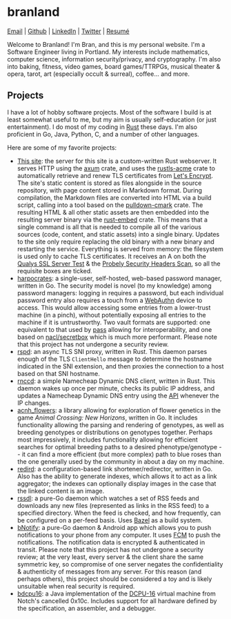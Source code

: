 <h1 class="site-header">branland</h1>
<div class="contact-list"><a href="mailto:bran@bran.land" target="_blank">Email</a> | <a href="https://github.com/branlwyd" target="_blank">Github</a> | <a href="https://www.linkedin.com/in/brandon-pitman-00046554" target="_blank">LinkedIn</a> | <a href="https://twitter.com/bran_lwyd" target="_blank">Twitter</a> | <a href="/resume.pdf" target="_blank">Resumé</a></div>

Welcome to Branland! I'm Bran, and this is my personal website. I'm a Software
Engineer living in Portland. My interests include mathematics, computer science,
information security/privacy, and cryptography. I'm also into baking, fitness,
video games, board games/TTRPGs, musical theater & opera, tarot, art (especially
occult & surreal), coffee... and more.

## Projects

I have a lot of hobby software projects. Most of the software I build is at
least somewhat useful to me, but my aim is usually self-education (or just
entertainment). I do most of my coding in [Rust](https://rust-lang.org/) these
days. I'm also proficient in Go, Java, Python, C, and a number of other
languages.

Here are some of my favorite projects:

*  [This site](https://github.com/branlwyd/www): the server for this site is a
   custom-written Rust webserver. It serves HTTP using the
   [axum](https://crates.io/crates/axum) crate, and uses the
   [rustls-acme](https://crates.io/crates/rustls-acme) crate to automatically
   retrieve and renew TLS certificates from [Let's
   Encrypt](https://letsencrypt.org). The site's static content is stored as
   files alongside in the source repository, with page content stored in
   Markdown format. During compilation, the Markdown files are converted into
   HTML via a build script, calling into a tool based on the
   [pulldown-cmark](https://crates.io/crates/pulldown-cmark) crate. The
   resulting HTML & all other static assets are then embedded into the resulting
   server binary via the [rust-embed](https://crates.io/crates/rust-embed)
   crate. This means that a single command is all that is needed to compile all
   of the various sources (code, content, and static assets) into a single
   binary. Updates to the site only require replacing the old binary with a new
   binary and restarting the service. Everything is served from memory: the
   filesystem is used only to cache TLS certificates. It receives an A on both
   the [Qualys SSL Server Test](https://ssllabs.com/ssltest) & the [Probely
   Security Headers Scan]( https://securityheaders.io), so all the requisite
   boxes are ticked.
*  [harpocrates](https://github.com/branlwyd/harpocrates): a single-user,
   self-hosted, web-based password manager, written in Go. The security model is
   novel (to my knowledge) among password managers: logging in requires a
   password, but each individual password entry also requires a touch from a
   [WebAuthn](https://en.wikipedia.org/wiki/WebAuthn) device to access. This
   would allow accessing some entries from a lower-trust machine (in a pinch),
   without potentially exposing all entries to the machine if it is
   untrustworthy. Two vault formats are supported: one equivalent to that used
   by [pass](https://www.passwordstore.org) allowing for interoperability, and
   one based on
   [nacl/secretbox](https://pkg.go.dev/golang.org/x/crypto/nacl/secretbox) which
   is much more performant. Please note that this project has not undergone a
   security review.
*  [rspd](https://github.com/branlwyd/rspd): an async TLS SNI proxy, written in
   Rust. This daemon parses enough of the TLS `ClientHello` message to determine
   the hostname indicated in the SNI extension, and then proxies the connection
   to a host based on that SNI hostname.
*  [rnccd](https://github.com/branlwyd/rnccd): a simple Namecheap Dynamic DNS
   client, written in Rust. This daemon wakes up once per minute, checks its
   public IP address, and updates a Namecheap Dynamic DNS entry using the
   [API](https://www.namecheap.com/support/knowledgebase/article.aspx/29/11/how-to-dynamically-update-the-hosts-ip-with-an-https-request/)
   whenever the IP changes.
*  [acnh\_flowers](https://github.com/branlwyd/acnh_flowers): a library allowing
   for exploration of flower genetics in the game *Animal Crossing: New
   Horizons*, written in Go. It includes functionality allowing the parsing and
   rendering of genotypes, as well as breeding genotypes or distributions on
   genotypes together. Perhaps most impressively, it includes functionality
   allowing for efficient searches for optimal breeding paths to a desired
   phenotype/genotype -- it can find a more efficient (but more complex) path to
   blue roses than the one generally used by the community in about a day on my
   machine.
*  [redird](https://github.com/branlwyd/redird): a configuration-based link
   shortener/redirector, written in Go. Also has the ability to generate
   indexes, which allows it to act as a link aggregator; the indexes can
   optionally display images in the case that the linked content is an image.
*  [rssdl](https://github.com/branlwyd/rssdl): a pure-Go daemon which watches a
   set of RSS feeds and downloads any new files (represented as links in the RSS
   feed) to a specified directory. When the feed is checked, and how frequently,
   can be configured on a per-feed basis. Uses [Bazel](https://bazel.build/) as
   a build system.
*  [bNotify](https://github.com/branlwyd/bNotify): a pure-Go daemon & Android
   app which allows you to push notifications to your phone from any computer.
   It uses [FCM](https://firebase.google.com/docs/cloud-messaging) to push the
   notifications. The notification data is encrypted & authenticated in transit.
   Please note that this project has not undergone a security review; at the
   very least, every server & the client share the same symmetric key, so
   compromise of one server negates the confidentiality & authenticity of
   messages from any server. For this reason (and perhaps others), this project
   should be considered a toy and is likely unsuitable when real security is
   required.
*  [bdcpu16](https://github.com/branlwyd/bdcpu16): a Java implementation of the
   [DCPU-16](https://raw.githubusercontent.com/gatesphere/demi-16/master/docs/dcpu-specs/dcpu-1-7.txt)
   virtual machine from Notch's cancelled 0x10c. Includes support for all
   hardware defined by the specification, an assembler, and a debugger.
